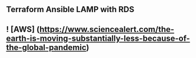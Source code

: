 <h2>Terraform Ansible LAMP with RDS<h2>


! [AWS] (https://www.sciencealert.com/the-earth-is-moving-substantially-less-because-of-the-global-pandemic)